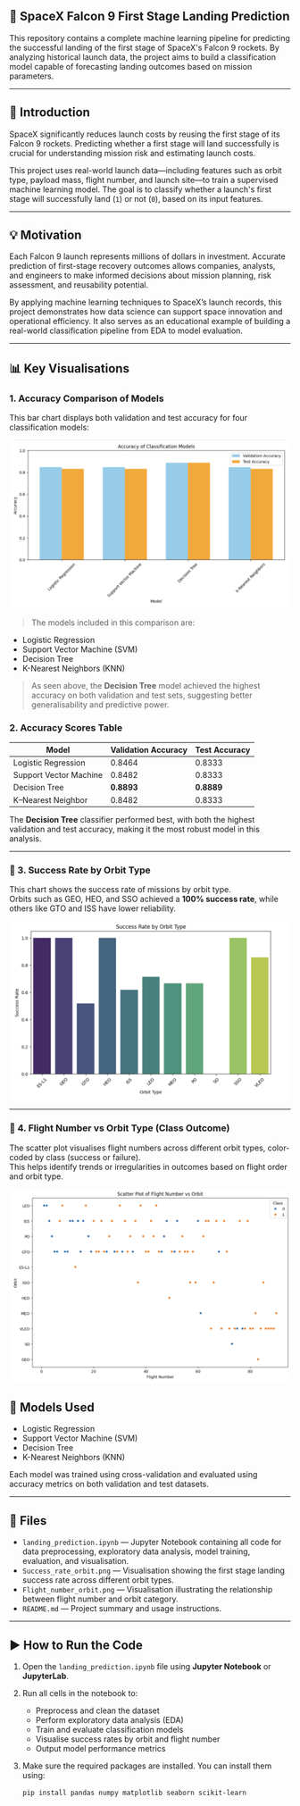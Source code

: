 ## 🚀 SpaceX Falcon 9 First Stage Landing Prediction

This repository contains a complete machine learning pipeline for predicting the successful landing of the first stage of SpaceX's Falcon 9 rockets. By analyzing historical launch data, the project aims to build a classification model capable of forecasting landing outcomes based on mission parameters.

---

## 📌 Introduction

SpaceX significantly reduces launch costs by reusing the first stage of its Falcon 9 rockets. Predicting whether a first stage will land successfully is crucial for understanding mission risk and estimating launch costs.

This project uses real-world launch data—including features such as orbit type, payload mass, flight number, and launch site—to train a supervised machine learning model. The goal is to classify whether a launch's first stage will successfully land (`1`) or not (`0`), based on its input features.

---

## 💡 Motivation

Each Falcon 9 launch represents millions of dollars in investment. Accurate prediction of first-stage recovery outcomes allows companies, analysts, and engineers to make informed decisions about mission planning, risk assessment, and reusability potential.

By applying machine learning techniques to SpaceX’s launch records, this project demonstrates how data science can support space innovation and operational efficiency. It also serves as an educational example of building a real-world classification pipeline from EDA to model evaluation.

---

## 📊 Key Visualisations

### 1. Accuracy Comparison of Models

This bar chart displays both validation and test accuracy for four classification models:

![Model Accuracy Comparison](Comparison_model_accuracy.png)

> The models included in this comparison are:
- Logistic Regression
- Support Vector Machine (SVM)
- Decision Tree
- K-Nearest Neighbors (KNN)

> As seen above, the **Decision Tree** model achieved the highest accuracy on both validation and test sets, suggesting better generalisability and predictive power.

### 2. Accuracy Scores Table

| Model                  | Validation Accuracy | Test Accuracy |
|------------------------|---------------------|---------------|
| Logistic Regression    | 0.8464              | 0.8333        |
| Support Vector Machine | 0.8482              | 0.8333        |
| Decision Tree          | **0.8893**          | **0.8889**    |
| K–Nearest Neighbor     | 0.8482              | 0.8333        |

The **Decision Tree** classifier performed best, with both the highest validation and test accuracy, making it the most robust model in this analysis.

---

### 🔹 3. Success Rate by Orbit Type

This chart shows the success rate of missions by orbit type.  
Orbits such as GEO, HEO, and SSO achieved a **100% success rate**, while others like GTO and ISS have lower reliability.

![Success Rate by Orbit Type](Success_rate_orbit.png)

---

### 🔹 4. Flight Number vs Orbit Type (Class Outcome)

The scatter plot visualises flight numbers across different orbit types, color-coded by class (success or failure).  
This helps identify trends or irregularities in outcomes based on flight order and orbit type.

![Flight Number vs Orbit](Flight_number_orbit.png)

## 🤖 Models Used

- Logistic Regression  
- Support Vector Machine (SVM)  
- Decision Tree  
- K-Nearest Neighbors (KNN)  

Each model was trained using cross-validation and evaluated using accuracy metrics on both validation and test datasets.

---

## 📁 Files

- `landing_prediction.ipynb` — Jupyter Notebook containing all code for data preprocessing, exploratory data analysis, model training, evaluation, and visualisation.
- `Success_rate_orbit.png` — Visualisation showing the first stage landing success rate across different orbit types.
- `Flight_number_orbit.png` — Visualisation illustrating the relationship between flight number and orbit category.
- `README.md` — Project summary and usage instructions.

---

## ▶️ How to Run the Code

1. Open the `landing_prediction.ipynb` file using **Jupyter Notebook** or **JupyterLab**.

2. Run all cells in the notebook to:

   - Preprocess and clean the dataset  
   - Perform exploratory data analysis (EDA)  
   - Train and evaluate classification models  
   - Visualise success rates by orbit and flight number  
   - Output model performance metrics  

3. Make sure the required packages are installed. You can install them using:

   ```bash
   pip install pandas numpy matplotlib seaborn scikit-learn
